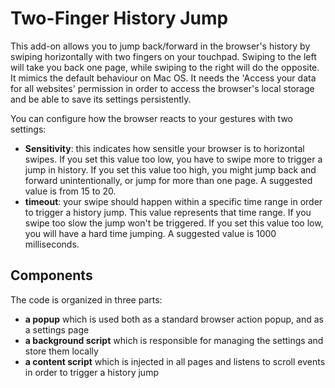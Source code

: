 # Two-Finger History Jump

This add-on allows you to jump back/forward in the browser's history by swiping
horizontally with two fingers on your touchpad. Swiping to the left will take you
back one page, while swiping to the right will do the opposite. It mimics the
default behaviour on Mac OS. It needs the 'Access your data for all websites'
permission in order to access the browser's local storage and be able to save
its settings persistently.

You can configure how the browser reacts to your gestures with two settings:

- **Sensitivity**: this indicates how sensitle your browser is to
horizontal swipes. If you set this value too low, you have to swipe more to 
trigger a jump in history. If you set this value too high, you might jump back
and forward unintentionally, or jump for more than one page. A suggested value
is from 15 to 20.
- **timeout**: your swipe should happen within a specific time range
in order to trigger a history jump. This value represents that time range. If 
you swipe too slow the jump won't be triggered. If you set this value too low, 
you will have a hard time jumping. A suggested value is 1000 milliseconds.

## Components

The code is organized in three parts:

- **a popup** which is used both as a standard browser action popup, and as a
  settings page
- **a background script** which is responsible for managing the settings and
  store them locally
- **a content script** which is injected in all pages and listens to scroll
  events in order to trigger a history jump
